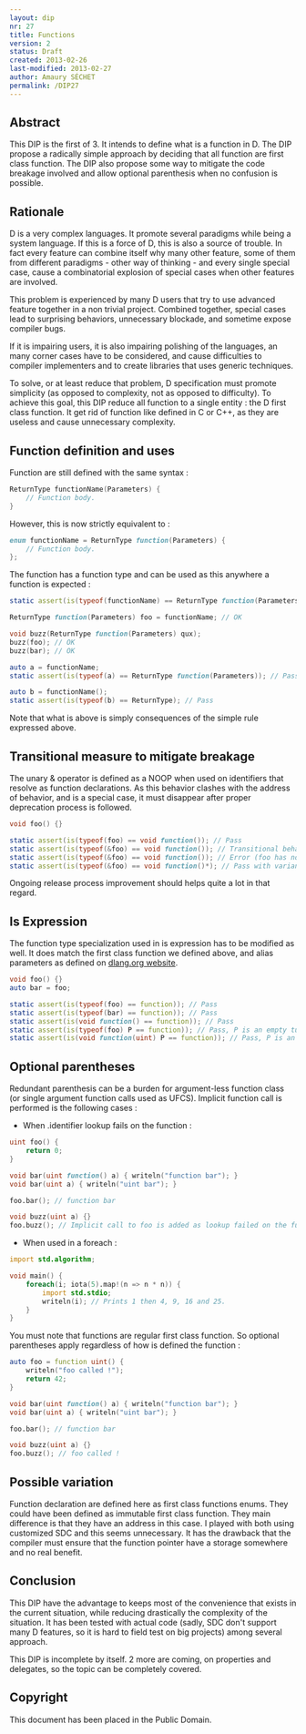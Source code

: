 ```yaml
---
layout: dip
nr: 27
title: Functions
version: 2
status: Draft
created: 2013-02-26
last-modified: 2013-02-27
author: Amaury SÉCHET
permalink: /DIP27
---
```


Abstract
--------

This DIP is the first of 3. It intends to define what is a function in
D. The DIP propose a radically simple approach by deciding that all
function are first class function. The DIP also propose some way to
mitigate the code breakage involved and allow optional parenthesis when
no confusion is possible.

Rationale
---------

D is a very complex languages. It promote several paradigms while being
a system language. If this is a force of D, this is also a source of
trouble. In fact every feature can combine itself why many other
feature, some of them from different paradigms - other way of thinking -
and every single special case, cause a combinatorial explosion of
special cases when other features are involved.

This problem is experienced by many D users that try to use advanced
feature together in a non trivial project. Combined together, special
cases lead to surprising behaviors, unnecessary blockade, and sometime
expose compiler bugs.

If it is impairing users, it is also impairing polishing of the
languages, an many corner cases have to be considered, and cause
difficulties to compiler implementers and to create libraries that uses
generic techniques.

To solve, or at least reduce that problem, D specification must promote
simplicity (as opposed to complexity, not as opposed to difficulty). To
achieve this goal, this DIP reduce all function to a single entity : the
D first class function. It get rid of function like defined in C or C++,
as they are useless and cause unnecessary complexity.

Function definition and uses
----------------------------

Function are still defined with the same syntax :

```d
ReturnType functionName(Parameters) {
    // Function body.
}
```

However, this is now strictly equivalent to :

```d
enum functionName = ReturnType function(Parameters) {
    // Function body.
};
```

The function has a function type and can be used as this anywhere a
function is expected :

```d
static assert(is(typeof(functionName) == ReturnType function(Parameters)); // Pass

ReturnType function(Parameters) foo = functionName; // OK

void buzz(ReturnType function(Parameters) qux);
buzz(foo); // OK
buzz(bar); // OK

auto a = functionName;
static assert(is(typeof(a) == ReturnType function(Parameters)); // Pass

auto b = functionName();
static assert(is(typeof(b) == ReturnType); // Pass
```

Note that what is above is simply consequences of the simple rule
expressed above.

Transitional measure to mitigate breakage
-----------------------------------------

The unary & operator is defined as a NOOP when used on identifiers that
resolve as function declarations. As this behavior clashes with the
address of behavior, and is a special case, it must disappear after
proper deprecation process is followed.

```d
void foo() {}

static assert(is(typeof(foo) == void function()); // Pass
static assert(is(typeof(&foo) == void function()); // Transitional behavior.
static assert(is(typeof(&foo) == void function()); // Error (foo has no address). Final behavior.
static assert(is(typeof(&foo) == void function()*); // Pass with variant behavior expressed in possible variation section.
```

Ongoing release process improvement should helps quite a lot in that
regard.

Is Expression
-------------

The function type specialization used in is expression has to be
modified as well. It does match the first class function we defined
above, and alias parameters as defined on [dlang.org
website](http://dlang.org/expression.html#IsExpression).

```d
void foo() {}
auto bar = foo;

static assert(is(typeof(foo) == function)); // Pass
static assert(is(typeof(bar) == function)); // Pass
static assert(is(void function() == function)); // Pass
static assert(is(typeof(foo) P == function)); // Pass, P is an empty tuple.
static assert(is(void function(uint) P == function)); // Pass, P is an a tuple of one element : uint.
```

Optional parentheses
--------------------

Redundant parenthesis can be a burden for argument-less function class
(or single argument function calls used as UFCS). Implicit function call
is performed is the following cases :

-   When .identifier lookup fails on the function :

```d
uint foo() {
    return 0;
}

void bar(uint function() a) { writeln("function bar"); }
void bar(uint a) { writeln("uint bar"); }

foo.bar(); // function bar

void buzz(uint a) {}
foo.buzz(); // Implicit call to foo is added as lookup failed on the function.
```

-   When used in a foreach :

```d
import std.algorithm;

void main() {
    foreach(i; iota(5).map!(n => n * n)) {
        import std.stdio;
        writeln(i); // Prints 1 then 4, 9, 16 and 25.
    }
}
```

You must note that functions are regular first class function. So
optional parentheses apply regardless of how is defined the function :

```d
auto foo = function uint() {
    writeln("foo called !");
    return 42;
}

void bar(uint function() a) { writeln("function bar"); }
void bar(uint a) { writeln("uint bar"); }

foo.bar(); // function bar

void buzz(uint a) {}
foo.buzz(); // foo called !
```

Possible variation
------------------

Function declaration are defined here as first class functions enums.
They could have been defined as immutable first class function. They
main difference is that they have an address in this case. I played with
both using customized SDC and this seems unnecessary. It has the
drawback that the compiler must ensure that the function pointer have a
storage somewhere and no real benefit.

Conclusion
----------

This DIP have the advantage to keeps most of the convenience that exists
in the current situation, while reducing drastically the complexity of
the situation. It has been tested with actual code (sadly, SDC don't
support many D features, so it is hard to field test on big projects)
among several approach.

This DIP is incomplete by itself. 2 more are coming, on properties and
delegates, so the topic can be completely covered.

Copyright
---------

This document has been placed in the Public Domain.
